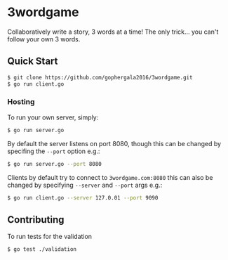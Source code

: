 # 3wordgame

Collaboratively write a story, 3 words at a time! The only trick... you can't follow your own 3 words.

## Quick Start

```sh
$ git clone https://github.com/gophergala2016/3wordgame.git
$ go run client.go
```

### Hosting
To run your own server, simply:

```sh
$ go run server.go
```

By default the server listens on port 8080, though this can be changed by specifing the `--port` option e.g.:

```sh
$ go run server.go --port 8080
```

Clients by default try to connect to `3wordgame.com:8080` this can also be changed by specifying `--server` and `--port` args e.g.:

```sh
$ go run client.go --server 127.0.01 --port 9090
```

## Contributing

To run tests for the validation

```sh
$ go test ./validation
```
